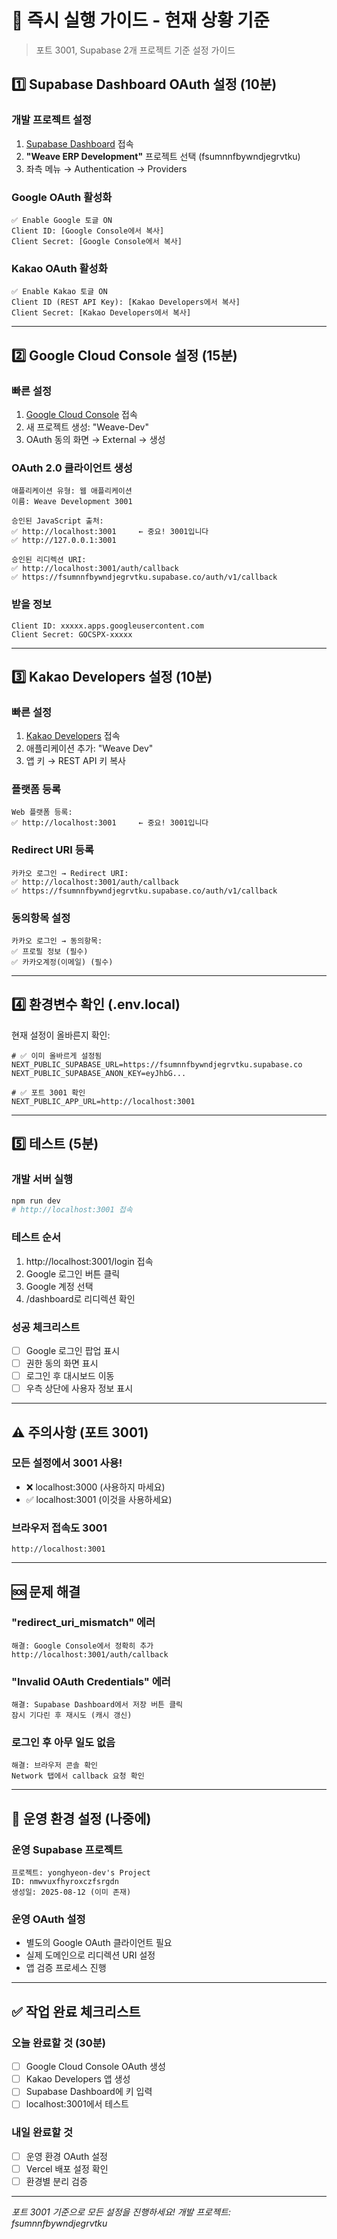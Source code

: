 # 🚀 즉시 실행 가이드 - 현재 상황 기준

> 포트 3001, Supabase 2개 프로젝트 기준 설정 가이드

## 1️⃣ Supabase Dashboard OAuth 설정 (10분)

### 개발 프로젝트 설정
1. [Supabase Dashboard](https://app.supabase.com) 접속
2. **"Weave ERP Development"** 프로젝트 선택 (fsumnnfbywndjegrvtku)
3. 좌측 메뉴 → Authentication → Providers

### Google OAuth 활성화
```
✅ Enable Google 토글 ON
Client ID: [Google Console에서 복사]
Client Secret: [Google Console에서 복사]
```

### Kakao OAuth 활성화
```
✅ Enable Kakao 토글 ON
Client ID (REST API Key): [Kakao Developers에서 복사]
Client Secret: [Kakao Developers에서 복사]
```

---

## 2️⃣ Google Cloud Console 설정 (15분)

### 빠른 설정
1. [Google Cloud Console](https://console.cloud.google.com) 접속
2. 새 프로젝트 생성: "Weave-Dev"
3. OAuth 동의 화면 → External → 생성

### OAuth 2.0 클라이언트 생성
```
애플리케이션 유형: 웹 애플리케이션
이름: Weave Development 3001

승인된 JavaScript 출처:
✅ http://localhost:3001     ← 중요! 3001입니다
✅ http://127.0.0.1:3001

승인된 리디렉션 URI:
✅ http://localhost:3001/auth/callback
✅ https://fsumnnfbywndjegrvtku.supabase.co/auth/v1/callback
```

### 받을 정보
```
Client ID: xxxxx.apps.googleusercontent.com
Client Secret: GOCSPX-xxxxx
```

---

## 3️⃣ Kakao Developers 설정 (10분)

### 빠른 설정
1. [Kakao Developers](https://developers.kakao.com) 접속
2. 애플리케이션 추가: "Weave Dev"
3. 앱 키 → REST API 키 복사

### 플랫폼 등록
```
Web 플랫폼 등록:
✅ http://localhost:3001     ← 중요! 3001입니다
```

### Redirect URI 등록
```
카카오 로그인 → Redirect URI:
✅ http://localhost:3001/auth/callback
✅ https://fsumnnfbywndjegrvtku.supabase.co/auth/v1/callback
```

### 동의항목 설정
```
카카오 로그인 → 동의항목:
✅ 프로필 정보 (필수)
✅ 카카오계정(이메일) (필수)
```

---

## 4️⃣ 환경변수 확인 (.env.local)

현재 설정이 올바른지 확인:
```env
# ✅ 이미 올바르게 설정됨
NEXT_PUBLIC_SUPABASE_URL=https://fsumnnfbywndjegrvtku.supabase.co
NEXT_PUBLIC_SUPABASE_ANON_KEY=eyJhbG...

# ✅ 포트 3001 확인
NEXT_PUBLIC_APP_URL=http://localhost:3001
```

---

## 5️⃣ 테스트 (5분)

### 개발 서버 실행
```bash
npm run dev
# http://localhost:3001 접속
```

### 테스트 순서
1. http://localhost:3001/login 접속
2. Google 로그인 버튼 클릭
3. Google 계정 선택
4. /dashboard로 리디렉션 확인

### 성공 체크리스트
- [ ] Google 로그인 팝업 표시
- [ ] 권한 동의 화면 표시
- [ ] 로그인 후 대시보드 이동
- [ ] 우측 상단에 사용자 정보 표시

---

## ⚠️ 주의사항 (포트 3001)

### 모든 설정에서 3001 사용!
- ❌ localhost:3000 (사용하지 마세요)
- ✅ localhost:3001 (이것을 사용하세요)

### 브라우저 접속도 3001
```
http://localhost:3001
```

---

## 🆘 문제 해결

### "redirect_uri_mismatch" 에러
```
해결: Google Console에서 정확히 추가
http://localhost:3001/auth/callback
```

### "Invalid OAuth Credentials" 에러
```
해결: Supabase Dashboard에서 저장 버튼 클릭
잠시 기다린 후 재시도 (캐시 갱신)
```

### 로그인 후 아무 일도 없음
```
해결: 브라우저 콘솔 확인
Network 탭에서 callback 요청 확인
```

---

## 📱 운영 환경 설정 (나중에)

### 운영 Supabase 프로젝트
```
프로젝트: yonghyeon-dev's Project
ID: nmwvuxfhyroxczfsrgdn
생성일: 2025-08-12 (이미 존재)
```

### 운영 OAuth 설정
- 별도의 Google OAuth 클라이언트 필요
- 실제 도메인으로 리디렉션 URI 설정
- 앱 검증 프로세스 진행

---

## ✅ 작업 완료 체크리스트

### 오늘 완료할 것 (30분)
- [ ] Google Cloud Console OAuth 생성
- [ ] Kakao Developers 앱 생성
- [ ] Supabase Dashboard에 키 입력
- [ ] localhost:3001에서 테스트

### 내일 완료할 것
- [ ] 운영 환경 OAuth 설정
- [ ] Vercel 배포 설정 확인
- [ ] 환경별 분리 검증

---

_포트 3001 기준으로 모든 설정을 진행하세요!_
_개발 프로젝트: fsumnnfbywndjegrvtku_